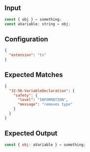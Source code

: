 
## Input
```javascript input
const { obj } = something;
const aVariable: string = obj;
```

## Configuration
```json configuration
{
  "extension": "ts"
}
```

## Expected Matches
```json expected matches
{
  "32-56-VariableDeclaration": {
    "safety": {
      "level": "INFORMATION",
      "message": "removes type"
    }
  }
}
```

## Expected Output
```javascript expected output
const { obj: aVariable } = something;
```
